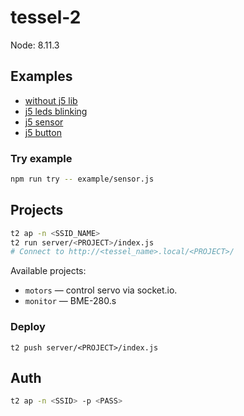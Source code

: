 # tessel-2

Node: 8.11.3

## Examples

* [without j5 lib](./examples/index.js)
* [j5 leds blinking](./example/led-blink.js)
* [j5 sensor](./example/sensor.js)
* [j5 button](./example/button.js)

### Try example

```sh
npm run try -- example/sensor.js
```

## Projects

```sh
t2 ap -n <SSID_NAME>
t2 run server/<PROJECT>/index.js
# Connect to http://<tessel_name>.local/<PROJECT>/
```

Available projects:
- `motors` — control servo via socket.io.
- `monitor` — BME-280.s

### Deploy

```
t2 push server/<PROJECT>/index.js
```

## Auth

```sh
t2 ap -n <SSID> -p <PASS>
```

